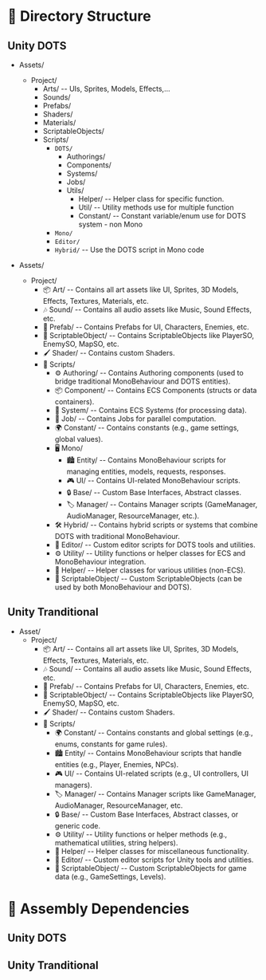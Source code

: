 # 🚀 Directory Structure

## Unity DOTS
- Assets/
	- Project/
		- Arts/ -- UIs, Sprites, Models, Effects,...
		- Sounds/ 
		- Prefabs/
		- Shaders/
		- Materials/
		- ScriptableObjects/
		- Scripts/
			- `DOTS/`
				- Authorings/
				- Components/
				- Systems/
				- Jobs/
				- Utils/
					- Helper/ -- Helper class for specific function.
					- Util/ -- Utility methods use for multiple function
					- Constant/ -- Constant variable/enum use for DOTS system - non Mono
			- `Mono/`
			- `Editor/`
			- `Hybrid/` -- Use the DOTS script in Mono code

- Assets/
    - Project/
        - 📦 Art/                    -- Contains all art assets like UI, Sprites, 3D Models, Effects, Textures, Materials, etc.
        - 🎶 Sound/                  -- Contains all audio assets like Music, Sound Effects, etc.
        - 🧩 Prefab/                 -- Contains Prefabs for UI, Characters, Enemies, etc.
        - 📜 ScriptableObject/       -- Contains ScriptableObjects like PlayerSO, EnemySO, MapSO, etc.
        - 🖌️ Shader/                 -- Contains custom Shaders.
        - 📁 Scripts/ 
            - ⚙️ Authoring/          -- Contains Authoring components (used to bridge traditional MonoBehaviour and DOTS entities).
            - 📦 Component/          -- Contains ECS Components (structs or data containers).
            - 🧠 System/             -- Contains ECS Systems (for processing data).
            - 🔄 Job/                -- Contains Jobs for parallel computation.
            - 🌍 Constant/           -- Contains constants (e.g., game settings, global values).
            - 🖥️ Mono/ 
                - 🏙️ Entity/         -- Contains MonoBehaviour scripts for managing entities, models, requests, responses.
                - 🎮 UI/             -- Contains UI-related MonoBehaviour scripts.
                - 🔒 Base/           -- Custom Base Interfaces, Abstract classes.
                - 🏷️ Manager/        -- Contains Manager scripts (GameManager, AudioManager, ResourceManager, etc.).
            - 🛠️ Hybrid/              -- Contains hybrid scripts or systems that combine DOTS with traditional MonoBehaviour.
            - 📝 Editor/              -- Custom editor scripts for DOTS tools and utilities.
            - ⚙️ Utility/             -- Utility functions or helper classes for ECS and MonoBehaviour integration.
            - 🧰 Helper/              -- Helper classes for various utilities (non-ECS).
            - 📜 ScriptableObject/    -- Custom ScriptableObjects (can be used by both MonoBehaviour and DOTS).
            
            
## Unity Tranditional

- Asset/
    - Project/
        - 📦 Art/                    -- Contains all art assets like UI, Sprites, 3D Models, Effects, Textures, Materials, etc.
        - 🎶 Sound/                  -- Contains all audio assets like Music, Sound Effects, etc.
        - 🧩 Prefab/                 -- Contains Prefabs for UI, Characters, Enemies, etc.
        - 📜 ScriptableObject/       -- Contains ScriptableObjects like PlayerSO, EnemySO, MapSO, etc.
        - 🖌️ Shader/                 -- Contains custom Shaders.
        - 📁 Scripts/ 
            - 🌍 Constant/           -- Contains constants and global settings (e.g., enums, constants for game rules).
            - 🏙️ Entity/             -- Contains MonoBehaviour scripts that handle entities (e.g., Player, Enemies, NPCs).
            - 🎮 UI/                 -- Contains UI-related scripts (e.g., UI controllers, UI managers).
            - 🏷️ Manager/            -- Contains Manager scripts like GameManager, AudioManager, ResourceManager, etc.
            - 🔒 Base/               -- Custom Base Interfaces, Abstract classes, or generic code.
            - ⚙️ Utility/            -- Utility functions or helper methods (e.g., mathematical utilities, string helpers).
            - 🧰 Helper/             -- Helper classes for miscellaneous functionality.
            - 📝 Editor/             -- Custom editor scripts for Unity tools and utilities.
            - 📜 ScriptableObject/   -- Custom ScriptableObjects for game data (e.g., GameSettings, Levels).


# 🚀 Assembly Dependencies

## Unity DOTS

## Unity Tranditional